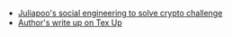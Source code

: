 - [Juliapoo's social engineering to solve crypto challenge](https://juliapoo.github.io/misc/2022/09/27/social-engineering-to-solve-a-crypto-challenge.html#Im-so-sorry-sam-ninja)
- [Author's write up on Tex Up](https://github.com/Snowflake8/Tex-Up-LakeCTF-2022-author-writeup-)
